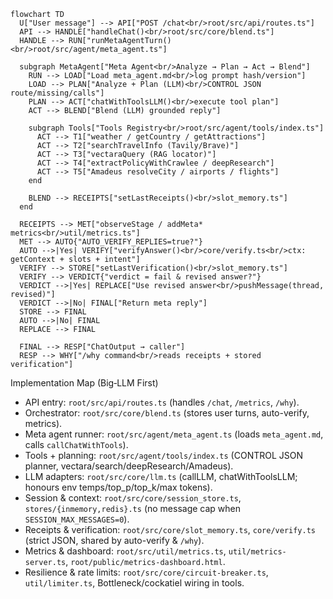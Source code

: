```mermaid
flowchart TD
  U["User message"] --> API["POST /chat<br/>root/src/api/routes.ts"]
  API --> HANDLE["handleChat()<br/>root/src/core/blend.ts"]
  HANDLE --> RUN["runMetaAgentTurn()<br/>root/src/agent/meta_agent.ts"]

  subgraph MetaAgent["Meta Agent<br/>Analyze → Plan → Act → Blend"]
    RUN --> LOAD["Load meta_agent.md<br/>log prompt hash/version"]
    LOAD --> PLAN["Analyze + Plan (LLM)<br/>CONTROL JSON route/missing/calls"]
    PLAN --> ACT["chatWithToolsLLM()<br/>execute tool plan"]
    ACT --> BLEND["Blend (LLM) grounded reply"]

    subgraph Tools["Tools Registry<br/>root/src/agent/tools/index.ts"]
      ACT --> T1["weather / getCountry / getAttractions"]
      ACT --> T2["searchTravelInfo (Tavily/Brave)"]
      ACT --> T3["vectaraQuery (RAG locator)"]
      ACT --> T4["extractPolicyWithCrawlee / deepResearch"]
      ACT --> T5["Amadeus resolveCity / airports / flights"]
    end

    BLEND --> RECEIPTS["setLastReceipts()<br/>slot_memory.ts"]
  end

  RECEIPTS --> MET["observeStage / addMeta* metrics<br/>util/metrics.ts"]
  MET --> AUTO{"AUTO_VERIFY_REPLIES=true?"}
  AUTO -->|Yes| VERIFY["verifyAnswer()<br/>core/verify.ts<br/>ctx: getContext + slots + intent"]
  VERIFY --> STORE["setLastVerification()<br/>slot_memory.ts"]
  VERIFY --> VERDICT{"verdict = fail & revised answer?"}
  VERDICT -->|Yes| REPLACE["Use revised answer<br/>pushMessage(thread, revised)"]
  VERDICT -->|No| FINAL["Return meta reply"]
  STORE --> FINAL
  AUTO -->|No| FINAL
  REPLACE --> FINAL

  FINAL --> RESP["ChatOutput → caller"]
  RESP --> WHY["/why command<br/>reads receipts + stored verification"]
```

Implementation Map (Big‑LLM First)
- API entry: `root/src/api/routes.ts` (handles `/chat`, `/metrics`, `/why`).
- Orchestrator: `root/src/core/blend.ts` (stores user turns, auto-verify, metrics).
- Meta agent runner: `root/src/agent/meta_agent.ts` (loads `meta_agent.md`, calls `callChatWithTools`).
- Tools + planning: `root/src/agent/tools/index.ts` (CONTROL JSON planner, vectara/search/deepResearch/Amadeus).
- LLM adapters: `root/src/core/llm.ts` (callLLM, chatWithToolsLLM; honours env temps/top_p/top_k/max tokens).
- Session & context: `root/src/core/session_store.ts`, `stores/{inmemory,redis}.ts` (no message cap when `SESSION_MAX_MESSAGES=0`).
- Receipts & verification: `root/src/core/slot_memory.ts`, `core/verify.ts` (strict JSON, shared by auto-verify & `/why`).
- Metrics & dashboard: `root/src/util/metrics.ts`, `util/metrics-server.ts`, `root/public/metrics-dashboard.html`.
- Resilience & rate limits: `root/src/core/circuit-breaker.ts`, `util/limiter.ts`, Bottleneck/cockatiel wiring in tools.
